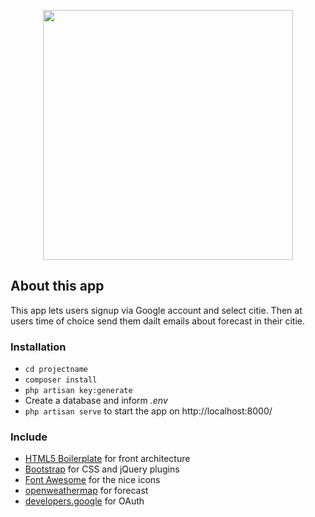 <p align="center"><img src="https://res.cloudinary.com/dtfbvvkyp/image/upload/v1566331377/laravel-logolockup-cmyk-red.svg" width="400"></p>


## About this app

This app lets users signup via Google account and select citie.
Then at users time of choice send them dailt emails about forecast in their citie.


### Installation ###
* `cd projectname`
* `composer install`
* `php artisan key:generate`
* Create a database and inform *.env*
* `php artisan serve` to start the app on http://localhost:8000/

### Include ###

* [HTML5 Boilerplate](http://html5boilerplate.com) for front architecture
* [Bootstrap](http://getbootstrap.com) for CSS and jQuery plugins
* [Font Awesome](http://fortawesome.github.io/Font-Awesome) for the nice icons
* [openweathermap](https://openweathermap.org/) for forecast
* [developers.google](https://developers.google.com/assistant/identity/google-sign-in-oauth) for OAuth

